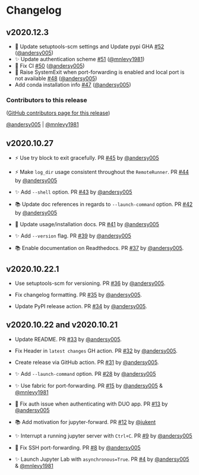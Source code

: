 # Changelog

## v2020.12.3

- 🔧 Update setuptools-scm settings and Update pypi GHA [#52](https://github.com/NCAR/jupyter-forward/pull/52) ([@andersy005](https://github.com/andersy005))
- ✨ Update authentication scheme [#51](https://github.com/NCAR/jupyter-forward/pull/51) ([@mnlevy1981](https://github.com/mnlevy1981))
- 💚 Fix CI [#50](https://github.com/NCAR/jupyter-forward/pull/50) ([@andersy005](https://github.com/andersy005))
- 🐛 Raise SystemExit when port-forwarding is enabled and local port is not available [#48](https://github.com/NCAR/jupyter-forward/pull/48) ([@andersy005](https://github.com/andersy005))
- Add conda installation info [#47](https://github.com/NCAR/jupyter-forward/pull/47) ([@andersy005](https://github.com/andersy005))

### Contributors to this release

([GitHub contributors page for this release](https://github.com/NCAR/jupyter-forward/graphs/contributors?from=2020-10-28&to=2020-12-03&type=c))

[@andersy005](https://github.com/search?q=repo%3ANCAR%2Fjupyter-forward+involves%3Aandersy005+updated%3A2020-10-28..2020-12-03&type=Issues) | [@mnlevy1981](https://github.com/search?q=repo%3ANCAR%2Fjupyter-forward+involves%3Amnlevy1981+updated%3A2020-10-28..2020-12-03&type=Issues)

## v2020.10.27

- ⚡ Use try block to exit gracefully. PR [#45](https://github.com/NCAR/jupyter-forward/pull/45) by [@andersy005](https://github.com/andersy005)

- ⚡ Make `log_dir` usage consistent throughout the `RemoteRunner`. PR [#44](https://github.com/NCAR/jupyter-forward/pull/44) by [@andersy005](https://github.com/andersy005)

- ✨ Add `--shell` option. PR [#43](https://github.com/NCAR/jupyter-forward/pull/43) by [@andersy005](https://github.com/andersy005)

- 📚 Update doc references in regards to `--launch-command` option. PR [#42](https://github.com/NCAR/jupyter-forward/pull/42) by [@andersy005](https://github.com/andersy005)

- 📝 Update usage/installation docs. PR [#41](https://github.com/NCAR/jupyter-forward/pull/41) by [@andersy005](https://github.com/andersy005)

- ✨ Add `--version` flag. PR [#39](https://github.com/NCAR/jupyter-forward/pull/39) by [@andersy005](https://github.com/andersy005)

- 📚 Enable documentation on Readthedocs. PR [#37](https://github.com/NCAR/jupyter-forward/pull/37) by [@andersy005](https://github.com/andersy005).

## v2020.10.22.1

- Use setuptools-scm for versioning. PR [#36](https://github.com/NCAR/jupyter-forward/pull/36) by [@andersy005](https://github.com/andersy005).

- Fix changelog formatting. PR [#35](https://github.com/NCAR/jupyter-forward/pull/35) by [@andersy005](https://github.com/andersy005).

- Update PyPI release action. PR [#34](https://github.com/NCAR/jupyter-forward/pull/34) by [@andersy005](https://github.com/andersy005).

## v2020.10.22 and v2020.10.21

- Update README. PR [#33](https://github.com/NCAR/jupyter-forward/pull/33) by [@andersy005](https://github.com/andersy005).

- Fix Header in `latest changes` GH action. PR [#32](https://github.com/NCAR/jupyter-forward/pull/32) by [@andersy005](https://github.com/andersy005).

- Create release via GitHub action. PR [#31](https://github.com/NCAR/jupyter-forward/pull/31) by [@andersy005](https://github.com/andersy005).

- ✨ Add `--launch-command` option. PR [#28](https://github.com/NCAR/jupyter-forward/pull/28) by [@andersy005](https://github.com/andersy005)

- ✨ Use fabric for port-forwarding. PR [#15](https://github.com/NCAR/jupyter-forward/pull/15) by [@andersy005](https://github.com/andersy005) & [@mnlevy1981](https://github.com/mnlevy1981)

- 🐛 Fix auth issue when authenticating with DUO app. PR [#13](https://github.com/NCAR/jupyter-forward/pull139) by [@andersy005](https://github.com/andersy005)

- 📚 Add motivation for jupyter-forward. PR [#12](https://github.com/NCAR/jupyter-forward/pull/12) by [@jukent](https://github.com/jukent)

- ✨ Interrupt a running jupyter server with `Ctrl+C`. PR [#9](https://github.com/NCAR/jupyter-forward/pull/9) by [@andersy005](https://github.com/andersy005)

- 🐛 Fix SSH port-forwarding. PR [#8](https://github.com/NCAR/jupyter-forward/pull/8) by [@andersy005](https://github.com/andersy005)

- ✨ Launch Jupyter Lab with `asynchronous=True`. PR [#4](https://github.com/NCAR/jupyter-forward/pull/4) by [@andersy005](https://github.com/andersy005) & [@mnlevy1981](https://github.com/mnlevy1981)
